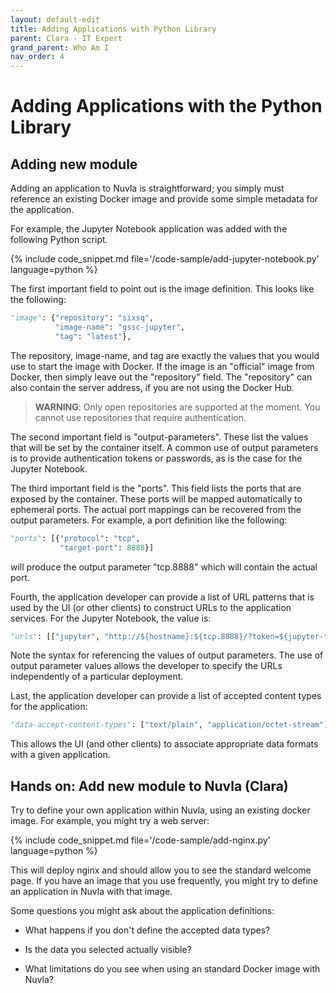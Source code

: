 ```yaml
---
layout: default-edit
title: Adding Applications with Python Library
parent: Clara - IT Expert
grand_parent: Who Am I
nav_order: 4
---
```


Adding Applications with the Python Library
===================

## Adding new module

Adding an application to Nuvla is straightforward; you simply must
reference an existing Docker image and provide some simple metadata
for the application.

For example, the Jupyter Notebook application was added with the
following Python script.

{% include code_snippet.md file='/code-sample/add-jupyter-notebook.py' language=python %}

The first important field to point out is the image definition.  This
looks like the following:

```python
"image": {"repository": "sixsq",
          "image-name": "gssc-jupyter",
          "tag": "latest"},
```

The repository, image-name, and tag are exactly the values that you
would use to start the image with Docker. If the image is an
"official" image from Docker, then simply leave out the "repository"
field.  The "repository" can also contain the server address, if you
are not using the Docker Hub.

> **WARNING**: Only open repositories are supported at the moment. You
> cannot use repositories that require authentication.

The second important field is "output-parameters". These list the
values that will be set by the container itself.  A common use of
output parameters is to provide authentication tokens or passwords, as
is the case for the Jupyter Notebook.

The third important field is the "ports".  This field lists the ports
that are exposed by the container.  These ports will be mapped
automatically to ephemeral ports.  The actual port mappings can be
recovered from the output parameters.  For example, a port definition
like the following:

```python
"ports": [{"protocol": "tcp",
           "target-port": 8888}] 
```

will produce the output parameter "tcp.8888" which will contain the
actual port.

Fourth, the application developer can provide a list of URL patterns
that is used by the UI (or other clients) to construct URLs to the
application services.  For the Jupyter Notebook, the value is:

```python
"urls": [["jupyter", "http://${hostname}:${tcp.8888}/?token=${jupyter-token}"]],
```

Note the syntax for referencing the values of output parameters. The
use of output parameter values allows the developer to specify the
URLs independently of a particular deployment.

Last, the application developer can provide a list of accepted content
types for the application:

```python
"data-accept-content-types": ["text/plain", "application/octet-stream"]
```

This allows the UI (and other clients) to associate appropriate data
formats with a given application. 

## Hands on: Add new module to Nuvla (Clara)

Try to define your own application within Nuvla, using an existing
docker image.  For example, you might try a web server: 

{% include code_snippet.md file='/code-sample/add-nginx.py' language=python %}

This will deploy nginx and should allow you to see the standard
welcome page. If you have an image that you use frequently, you might
try to define an application in Nuvla with that image.

Some questions you might ask about the application definitions:

 - What happens if you don't define the accepted data types?

 - Is the data you selected actually visible?

 - What limitations do you see when using an standard Docker image
   with Nuvla? 
